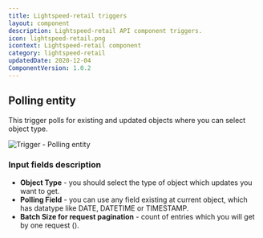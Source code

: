 ```yaml
---
title: Lightspeed-retail triggers
layout: component
description: Lightspeed-retail API component triggers.
icon: lightspeed-retail.png
icontext: Lightspeed-retail component
category: lightspeed-retail
updatedDate: 2020-12-04
ComponentVersion: 1.0.2
---
```


## Polling entity

This trigger polls for existing and updated objects where you can select object type.

![Trigger - Polling entity](https://user-images.githubusercontent.com/40201204/50015199-9dc3c980-ffce-11e8-904c-4852c0c2f4f8.png)

### Input fields description

* **Object Type** - you should select the type of object which updates you want to get.
* **Polling Field** - you can use any field existing at current object, which has datatype like DATE, DATETIME or TIMESTAMP.
* **Batch Size for request pagination** - count of entries which you will get by one request ().
